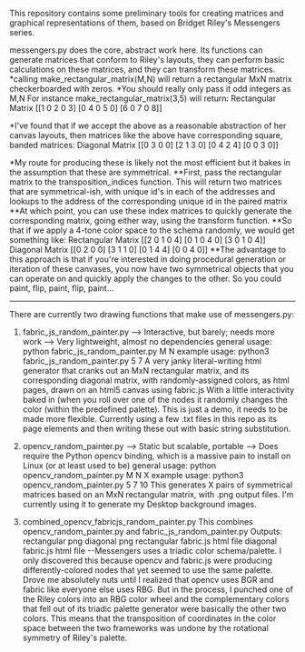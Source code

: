 This repository contains some preliminary tools for creating matrices and graphical representations of them, based on Bridget Riley's Messengers series.

messengers.py does the core, abstract work here. Its functions can generate matrices that conform to Riley's layouts, they can perform basic calculations on these matrices, and they can transform these matrices.
*calling make_rectangular_matrix(M,N) will return a rectangular MxN matrix checkerboarded with zeros.
*You should really only pass it odd integers as M,N 
For instance make_rectangular_matrix(3,5) will return:
Rectangular Matrix
 [[1 0 2 0 3]
 [0 4 0 5 0]
 [6 0 7 0 8]]

*I've found that if we accept the above as a reasonable abstraction of her canvas layouts, then matrices like the above have corresponding square, banded matrices:
Diagonal Matrix
[[0 3 0 0]
 [2 1 3 0]
 [0 4 2 4]
 [0 0 3 0]]

*My route for producing these is likely not the most efficient but it bakes in the assumption that these are symmetrical.
**First, pass the rectangular matrix to the transposition_indices function. This will return two matrices that are symmetrical-ish, with unique id's in each of the addresses and lookups to the address of the corresponding unique id in the paired matrix
**At which point, you can use these index matrices to quickly generate the corresponding matrix, going either way, using the transform function.
**So that if we apply a 4-tone color space to the schema randomly, we would get something like:
Rectangular Matrix
[[2 0 1 0 4]
 [0 1 0 4 0]
 [3 0 1 0 4]]
Diagonal Matrix
[[0 2 0 0]
 [3 1 1 0]
 [0 1 4 4]
 [0 0 4 0]]
**The advantage to this approach is that if you're interested in doing procedural generation or iteration of these canvases, you now have two symmetrical objects that you can operate on and quickly apply the changes to the other. So you could paint, flip, paint, flip, paint...


--------
There are currently two drawing functions that make use of messengers.py:
1) fabric_js_random_painter.py
--> Interactive, but barely; needs more work
--> Very lightweight, almost no dependencies
general usage: python fabric_js_random_painter.py M N
example usage: python3 fabric_js_random_painter.py 5 7
A very janky literal-writing html generator that cranks out an MxN rectangular matrix, and its corresponding diagonal matrix, with randomly-assigned colors, as html pages, drawn on an html5 canvas using fabric.js
With a little interactivity baked in (when you roll over one of the nodes it randomly changes the color (within the predefined palette). This is just a demo, it needs to be made more flexible.
Currently using a few .txt files in this repo as its page elements and then writing these out with basic string substitution.
2) opencv_random_painter.py
--> Static but scalable, portable
--> Does require the Python opencv binding, which is a massive pain to install on Linux (or at least used to be)
general usage: python opencv_random_painter.py M N X
example usage: python3 opencv_random_painter.py 5 7 10
This generates X pairs of symmetrical matrices based on an MxN rectangular matrix, with .png output files. I'm currently using it to generate my Desktop background images.

3) combined_opencv_fabricjs_random_painter.py
This combines opencv_random_painter.py and fabric_js_random_painter.py
Outputs:
rectangular png
diagonal png
rectangular fabric.js html file
diagonal fabric.js html file
--Messengers uses a triadic color schema/palette. I only discovered this because opencv and fabric.js were producing differently-colored nodes that yet seemed to use the same palette. Drove me absolutely nuts until I realized that opencv uses BGR and fabric like everyone else uses RBG. But in the process, I punched one of the Riley colors into an RBG color wheel and the complementary colors that fell out of its triadic palette generator were basically the other two colors. This means that the transposition of coordinates in the color space between the two frameworks was undone by the rotational symmetry of Riley's palette. 


 
